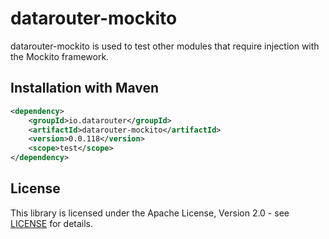 # datarouter-mockito

datarouter-mockito is used to test other modules that require injection with the Mockito framework.

## Installation with Maven

```xml
<dependency>
	<groupId>io.datarouter</groupId>
	<artifactId>datarouter-mockito</artifactId>
	<version>0.0.118</version>
	<scope>test</scope>
</dependency>
```

## License

This library is licensed under the Apache License, Version 2.0 - see [LICENSE](../LICENSE) for details.
